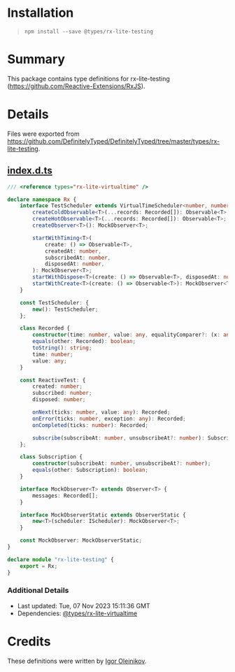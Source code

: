 # Installation
> `npm install --save @types/rx-lite-testing`

# Summary
This package contains type definitions for rx-lite-testing (https://github.com/Reactive-Extensions/RxJS).

# Details
Files were exported from https://github.com/DefinitelyTyped/DefinitelyTyped/tree/master/types/rx-lite-testing.
## [index.d.ts](https://github.com/DefinitelyTyped/DefinitelyTyped/tree/master/types/rx-lite-testing/index.d.ts)
````ts
/// <reference types="rx-lite-virtualtime" />

declare namespace Rx {
    interface TestScheduler extends VirtualTimeScheduler<number, number> {
        createColdObservable<T>(...records: Recorded[]): Observable<T>;
        createHotObservable<T>(...records: Recorded[]): Observable<T>;
        createObserver<T>(): MockObserver<T>;

        startWithTiming<T>(
            create: () => Observable<T>,
            createdAt: number,
            subscribedAt: number,
            disposedAt: number,
        ): MockObserver<T>;
        startWithDispose<T>(create: () => Observable<T>, disposedAt: number): MockObserver<T>;
        startWithCreate<T>(create: () => Observable<T>): MockObserver<T>;
    }

    const TestScheduler: {
        new(): TestScheduler;
    };

    class Recorded {
        constructor(time: number, value: any, equalityComparer?: (x: any, y: any) => boolean);
        equals(other: Recorded): boolean;
        toString(): string;
        time: number;
        value: any;
    }

    const ReactiveTest: {
        created: number;
        subscribed: number;
        disposed: number;

        onNext(ticks: number, value: any): Recorded;
        onError(ticks: number, exception: any): Recorded;
        onCompleted(ticks: number): Recorded;

        subscribe(subscribeAt: number, unsubscribeAt?: number): Subscription;
    };

    class Subscription {
        constructor(subscribeAt: number, unsubscribeAt?: number);
        equals(other: Subscription): boolean;
    }

    interface MockObserver<T> extends Observer<T> {
        messages: Recorded[];
    }

    interface MockObserverStatic extends ObserverStatic {
        new<T>(scheduler: IScheduler): MockObserver<T>;
    }

    const MockObserver: MockObserverStatic;
}

declare module "rx-lite-testing" {
    export = Rx;
}

````

### Additional Details
 * Last updated: Tue, 07 Nov 2023 15:11:36 GMT
 * Dependencies: [@types/rx-lite-virtualtime](https://npmjs.com/package/@types/rx-lite-virtualtime)

# Credits
These definitions were written by [Igor Oleinikov](https://github.com/Igorbek).
